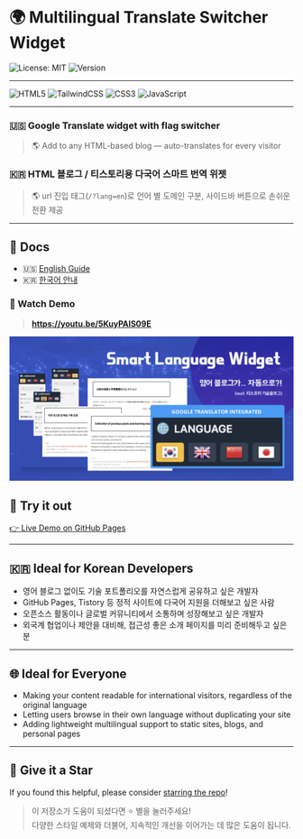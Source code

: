 # 🌍 Multilingual Translate Switcher Widget

![License: MIT](https://img.shields.io/badge/License-MIT-2b2d42?style=flat-square&logo=open-source-initiative&logoColor=white)
![Version](https://img.shields.io/badge/version-1.0.0-5865f2?style=flat-square&logo=semantic-release&logoColor=white)

---

![HTML5](https://img.shields.io/badge/html5-%23E34F26.svg?style=for-the-badge&logo=html5&logoColor=white)
![TailwindCSS](https://img.shields.io/badge/tailwindcss-%2338B2AC.svg?style=for-the-badge&logo=tailwind-css&logoColor=white)
![CSS3](https://img.shields.io/badge/css3-%231572B6.svg?style=for-the-badge&logo=css3&logoColor=white)
![JavaScript](https://img.shields.io/badge/javascript-%23323330.svg?style=for-the-badge&logo=javascript&logoColor=%23F7DF1E)

---
### 🇺🇸 Google Translate widget with flag switcher

> 🌎 Add to any HTML-based blog — auto-translates for every visitor 

### 🇰🇷 HTML 블로그 / 티스토리용 **다국어 스마트 번역 위젯**

> 🌎 url 진입 태그(`/?lang=en`)로 언어 별 도메인 구분, 사이드바 버튼으로 손쉬운 전환 제공 <br/>

---

## 📘 Docs

* 🇺🇸 [English Guide](./docs/README.en.md)
* 🇰🇷 [한국어 안내](./docs/README.ko.md)

### 🎥 Watch Demo

> **https://youtu.be/5KuyPAIS09E**

[![Watch the demo](./docs/thumbnail.png)](https://youtu.be/5KuyPAIS09E)

## 🚀 Try it out

[👉 Live Demo on GitHub Pages](https://wendy-nam.github.io/auto-translate-html-widget/docs/demo.html)

---

## 🇰🇷 Ideal for Korean Developers

* 영어 블로그 없이도 기술 포트폴리오를 자연스럽게 공유하고 싶은 개발자
* GitHub Pages, Tistory 등 정적 사이트에 다국어 지원을 더해보고 싶은 사람
* 오픈소스 활동이나 글로벌 커뮤니티에서 소통하며 성장해보고 싶은 개발자
* 외국계 협업이나 제안을 대비해, 접근성 좋은 소개 페이지를 미리 준비해두고 싶은 분

---

## 🌐 Ideal for Everyone

* Making your content readable for international visitors, regardless of the original language
* Letting users browse in their own language without duplicating your site
* Adding lightweight multilingual support to static sites, blogs, and personal pages

---

## 🌟 Give it a Star

If you found this helpful, please consider [starring the repo](https://github.com/Wendy-Nam/auto-translate-html-widget)!

> 이 저장소가 도움이 되셨다면 ⭐️ 별을 눌러주세요!  
> 다양한 스타일 예제와 더불어, 지속적인 개선을 이어가는 데 많은 도움이 됩니다.